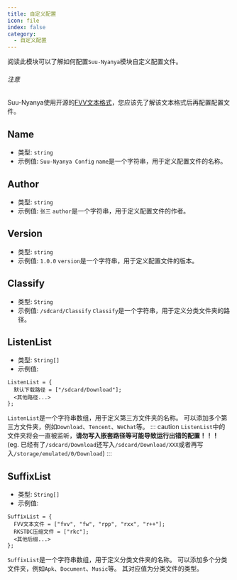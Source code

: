 ```yaml
---
title: 自定义配置
icon: file
index: false
category:
  - 自定义配置
---
```



阅读此模块可以了解如何配置`Suu-Nyanya`模块自定义配置文件。

###### 注意

Suu-Nyanya使用开源的[FVV文本格式](https://github.com/GunRain/FVV)，您应该先了解该文本格式后再配置配置文件。

## Name

* 类型: `string`
* 示例值: `Suu-Nyanya Config`
`name`是一个字符串，用于定义配置文件的名称。

## Author

* 类型: `string`
* 示例值: `张三`
`author`是一个字符串，用于定义配置文件的作者。

## Version

* 类型: `string`
* 示例值: `1.0.0`
`version`是一个字符串，用于定义配置文件的版本。

## Classify

* 类型: `String`
* 示例值: `/sdcard/Classify`
`Classify`是一个字符串，用于定义分类文件夹的路径。

## ListenList

* 类型: `String[]`
* 示例值:
``` fvv
ListenList = {
  默认下载路径 = ["/sdcard/Download"];
  <其他路径...>
};
```
`ListenList`是一个字符串数组，用于定义第三方文件夹的名称。
可以添加多个第三方文件夹，例如`Download`、`Tencent`、`WeChat`等。
::: caution
`ListenList`中的文件夹将会一直被监听，**请勿写入嵌套路径等可能导致运行出错的配置！！！** (eg. 已经有了`/sdcard/Download`还写入`/sdcard/Download/XXX`或者再写入`/storage/emulated/0/Download`)
:::

## SuffixList 

* 类型: `String[]`
* 示例值:
``` fvv
SuffixList = {
  FVV文本文件 = ["fvv", "fw", "rpp", "rxx", "r++"];
  RKSTDC压缩文件 = ["rkc"];
  <其他后缀...>
};
```
`SuffixList`是一个字符串数组，用于定义分类文件夹的名称。
可以添加多个分类文件夹，例如`Apk`、`Document`、`Music`等。
其对应值为分类文件的类型。

